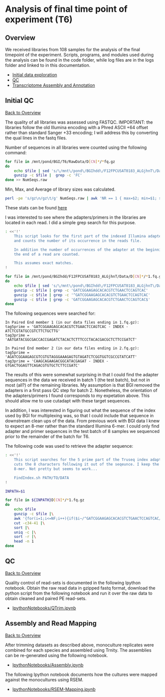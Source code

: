 Analysis of final time point of experiment (T6)
===============================================

Overview
--------

We received libraries from 108 samples for the analysis of the final timepoint
of the experiment. Scripts, programs, and modules used during the analysis can be 
found in the code folder, while log files are in the logs folder and linked to 
in this documentation.

* [Initial data exploration](https://github.com/bastodian/Dimensions/tree/master/QC-and-Assembly#initial-qc)
* [QC](https://github.com/bastodian/Dimensions/tree/master/QC-and-Assembly#qc)
* [Transcriptome Assembly and Annotation](https://github.com/bastodian/Dimensions/tree/master/QC-and-Assembly#assembly-and-annotation)

Initial QC 
----------
[Back to Overview](https://github.com/bastodian/Dimensions/tree/master/QC-and-Assembly#overview)

The quality of all libraries was assessed using FASTQC. IMPORTANT: the libraries follow
the old Illumina encoding with a Phred ASCII +64 offset rather than standard Sanger +33 
encoding; I will address this by converting the qual lines in the fastq files.

Number of sequences in all libraries were counted using the following command:

```bash
for file in /mnt/pond/BGI/T6/RawData/D[CN]*/*fq.gz
do 
    echo $file | sed 's/\/mnt\/pond\/BGIhdd\/F12FPCUSAT0183_ALGjhnT\/Data\///g'
    gunzip -c $file |  grep -c 'FC'
done >> NumSeqs.raw 
```

Min, Max, and Average of library sizes was calculated. 

```bash
perl -pe 's/gz\n/gz\t/g' NumSeqs.raw | awk 'NR == 1 { max=$2; min=$1; sum=0 } { if ($2>max) max=$2; if ($2<min) min=$2; sum+=$2;} END {printf "Min: %d\tMax: %d\tAverage: %f\n", min, max, sum/NR}'
```
These stats can be found [here](https://github.com/bastodian/Dimensions/blob/master/T6/logs/NumSeqs.raw.txt)



I was interested to see where the adapters/primers in the libraries are located
in each read. I did a simple grep search for this purpose.

```bash
: <<'!'
    This script looks for the first part of the indexed Illumina adapter and
    and counts the number of its occurrence in the reads file.

    In addition the number of occurrences of the adapter at the beginning or
    the end of a read are counted.

    This assumes exact matches.
!

for file in /mnt/pond/BGIhdd/F12FPCUSAT0183_ALGjhnT/Data/D[CN]*/*1.fq.gz
do 
    echo $file | sed 's/\/mnt\/pond\/BGIhdd\/F12FPCUSAT0183_ALGjhnT\/Data\///g'
    gunzip -c $file | grep -c 'GATCGGAAGAGCACACGTCTGAACTCCAGTCAC'
    gunzip -c $file | grep -c '^GATCGGAAGAGCACACGTCTGAACTCCAGTCAC'
    gunzip -c $file | grep -c 'GATCGGAAGAGCACACGTCTGAACTCCAGTCAC$'
done
```

The following sequences were searched for:
    
    In Paired End member 1 (in our data files ending in 1.fq.gz):
    tag5prime = 'GATCGGAAGAGCACACGTCTGAACTCCAGTCAC - INDEX - ATCTCGTATGCCGTCTTCTGCTTG'  
    tag3prime = 'AATGATACGGCGACCACCGAGATCTACACTCTTTCCCTACACGACGCTCTTCCGATCT'

    In Paired End member 2 (in our data files ending in 2.fq.gz):
    tag5prime = 'AGATCGGAAGAGCGTCGTGTAGGGAAAGAGTGTAGATCTCGGTGGTCGCCGTATCATT'  
    tag3prime = 'CAAGCAGAAGACGGCATACGAGAT - INDEX - GTGACTGGAGTTCAGACGTGTGCTCTTCCGATC'

The results of this were somewhat surprising in that I could find the adapter sequences in
the data we received in batch 1 (the test batch), but not in most (all?) of the remaining
libraries. My assumption is that BGI removed the adapters in a first pass QC step for
batch 2. Nonetheless, the orientation of the adapters/primers I found corresponds to my
expetation above. This should allow me to use cutadapt with these target sequences.

In addition, I was interested in figuring out what the sequence of the index used by
BGI for multiplexing was, so that I could include that sequence in downstream clean ups
of the data. From previous work with BGI data I knew to expect an 8-mer rather than the 
standard Illumina 6-mer. I could only find adapter and primer sequences in the test batch 
of 8 samples we sequenced prior to the remainder of the batch for T6.

The following code was used to retrieve the adapter sequence:

```bash
: <<'!'
    This script searches for the 5 prime part of the Truseq index adapter and then 
    cuts the 8 characters following it out of the seqeunce. I keep the most abundant
    8-mer. Not pretty but seems to work...

    FindIndex.sh PATH/TO/DATA
!

INPATH=$1

for file in ${INPATH}D[CN]*/*1.fq.gz
do
    echo $file
    gunzip -c $file |\
    awk '{for(i=1;i<=NF;i++){if($i~/^GATCGGAAGAGCACACGTCTGAACTCCAGTCAC/){print $i}}}' |\
    cut -c34-41 |\
    sort |\
    uniq -c |\
    sort -r |\
    head -n 1
done
```

QC
--
[Back to Overview](https://github.com/bastodian/Dimensions/tree/master/QC-and-Assembly#overview)

Quality control of read-sets is documented in the following Ipython notebook. Obtain the raw read data in gzipped fastq format, download the python script
from the following notebook and run it over the raw data to obtain cleaned and paired PE read-sets.

* [IpythonNotebooks/QTrim.ipynb](http://nbviewer.ipython.org/urls/raw.github.com/bastodian/Dimensions/master/QC-and-Assembly/IpythonNotebooks/QTrim.ipynb)

Assembly and Read Mapping 
-----------------------
[Back to Overview](https://github.com/bastodian/Dimensions/tree/master/T6#overview)

After trimming datasets as described above, monoculture replicates were combined for each species and assembled using Trnity. The assemblies can be re-generated
using the following notebook.

* [IpythonNotebooks/Assembly.ipynb](http://nbviewer.ipython.org/urls/raw.github.com/bastodian/Dimensions/master/QC-and-Assembly/IpythonNotebooks/Assembly.ipynb)

The following Ipython notebook documents how the cultures were mapped against the monocultures using RSEM.

* [IpythonNotebooks/RSEM-Mapping.ipynb](http://nbviewer.ipython.org/urls/raw.githubusercontent.com/bastodian/Dimensions/master/QC-and-Assembly/IpythonNotebooks/RSEM-Mapping.ipynb)
